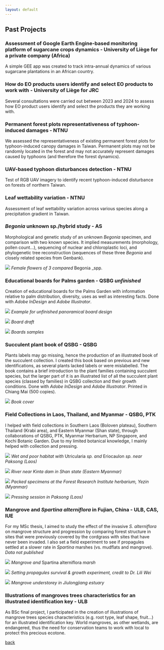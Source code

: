 ```yaml
---
layout: default
---
```

## Past Projects

### Assessment of Google Earth Engine-based monitoring platform of sugarcane crops dynamics - University of Liège for a private company (Africa)
A simple GEE app was created to track intra-annual dynamics of various sugarcane plantations in an African country.


### How do EO products users identify and select EO products to work with - University of Liège for JRC
Several consultations were carried out between 2023 and 2024 to assess how EO product users identify and select the products they are working with.


### Permanent forest plots representativeness of typhoon-induced damages - NTNU
We assessed the representativeness of existing permanent forest plots for typhoon-induced canopy damages in Taiwan. Permanent plots may not be randomly located in the forest and may not accurately represent damages caused by typhoons (and therefore the forest dynamics).


### UAV-based typhoon disturbances detection - NTNU
Test of RGB UAV imagery to identify recent typhoon-induced disturbance on forests of northern Taiwan.


### Leaf wettability variation - NTNU
Assessment of leaf wettability variation across various species along a precipitation gradient in Taiwan.


### _Begonia_ unknown sp./hybrid study - AS 
Morphological and genetic study of an unknown _Begonia_ specimen, and comparison with two known species. It implied measurements (morphology, pollen count...), sequencing of nuclear and chloroplastic loci, and phylogenetic tree reconstruction (sequences of these three _Begonia_ and closely related species from Genbank).

![](/photo/bego1.jpg)
_Female flowers of 3 compared_ Begonia _spp.


### Educational boards for Palms garden - QSBG _unfinished_
Creation of educational boards for the Palms Garden with information relative to palm distribution, diversity, uses as well as interesting facts. Done with _Adobe InDesign_ and _Adobe Illustrator_.

![](/photo/pano1.jpg)
_Example for unfinished panoramical board design_

![](/photo/pano2.jpg)
_Board draft_

![](/photo/pano3.jpg)
_Boards samples_


### Succulent plant book of QSBG - QSBG
Plants labels may go missing, hence the production of an illustrated book of the succulent collection. I created this book based on previous and new identifications, as several plants lacked labels or were mislabelled. The book contains a brief introduction to the plant families containing succulent species, but the larger part of it is an illustrated list of all the succulent plant species (classed by families) in QSBG collection and their growth conditions. Done with _Adobe InDesign_ and _Adobe Illustrator_. Printed in Chiang Mai (500 copies).

![](/photo/front.jpg)
_Book cover_


### Field Collections in Laos, Thailand, and Myanmar - QSBG, PTK
I helped with field collections in Southern Laos (Boloven plateau), Southern Thailand (Krabi area), and Eastern Myanmar (Shan state), through collaborations of QSBG, PTK, Myanmar Herbarium, NP Singapore, and Kochi Botanic Garden. Due to my limited botanical knowledge, I mainly helped with collection and pressing.

![](/photo/lao2.jpg)
_Wet and poor habitat with_ Utricularia _sp. and_ Eriocaulon _sp. near Paksong (Laos)_

![](/photo/myan1.jpg)
_River near Kinta dam in Shan state (Eastern Myanmar)_

![](/photo/myan2.jpg)
_Packed specimens at the Forest Research Institute herbarium, Yezin (Myanmar)_

![](/photo/lao1.jpg)
_Pressing session in Paksong (Laos)_


### Mangrove and _Spartina alterniflora_ in Fujian, China - ULB, CAS, IUE
For my MSc thesis, I aimed to study the effect of the invasive _S. alterniflora_ on mangrove structure and progression by comparing forest structure in sites that were previously covered by the cordgrass with sites that have never been invaded. I also set a field experiment to see if propagules settled at a slower rate in _Spartina_ marshes (vs. mudflats and mangrove). _Data not published_

![](/photo/fuji1.jpg)
_Mangrove and_ Spartina alterniflora _marsh_

![](/photo/fuji2.jpg)
_Setting propagules survival & growth experiment, credit to Dr. Lili Wei_

![](/photo/fuji3.jpg)
_Mangrove understorey in Jiulongjiang estuary_

### Illustrations of mangroves trees characteristics for an illustrated identification key - ULB
As BSc final project, I participated in the creation of illustrations of mangrove trees species characteristics (e.g. root type, leaf shape, fruit...) for an illustrated identification key. World mangroves, as other wetlands, are endangered, thus the need for conservation teams to work with local to protect this precious ecotone.

[back](./)
